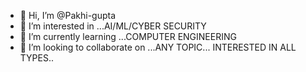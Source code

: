 - 👋 Hi, I’m @Pakhi-gupta
- 👀 I’m interested in ...AI/ML/CYBER SECURITY
- 🌱 I’m currently learning ...COMPUTER ENGINEERING
- 💞️ I’m looking to collaborate on ...ANY TOPIC... INTERESTED IN ALL TYPES.. 


<!---
Pakhi-gupta/Pakhi-gupta is a ✨ special ✨ repository because its `README.md` (this file) appears on your GitHub profile.
You can click the Preview link to take a look at your changes.
--->
